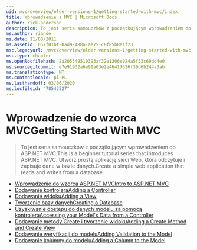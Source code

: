 ```yaml
---
uid: mvc/overview/older-versions-1/getting-started-with-mvc/index
title: Wprowadzenie z MVC | Microsoft Docs
author: rick-anderson
description: To jest seria samouczków z początkującym wprowadzeniem do ASP.NET MVC. Utwórz prostą aplikację sieci Web, która odczytuje i zapisuje dane w bazie danych.
ms.author: riande
ms.date: 11/08/2011
ms.assetid: 057f01bf-0ad9-488a-ae75-c8f85b8e1f23
msc.legacyurl: /mvc/overview/older-versions-1/getting-started-with-mvc
msc.type: chapter
ms.openlocfilehash: 2a205549510393af32e1306e924a5f53c60dd4e0
ms.sourcegitcommit: e7e91932a6e91a63e2e46417626f39d6b244a3ab
ms.translationtype: MT
ms.contentlocale: pl-PL
ms.lasthandoff: 03/06/2020
ms.locfileid: "78543527"
---
```

# <a name="getting-started-with-mvc"></a><span data-ttu-id="a2587-104">Wprowadzenie do wzorca MVC</span><span class="sxs-lookup"><span data-stu-id="a2587-104">Getting Started With MVC</span></span>

> <span data-ttu-id="a2587-105">To jest seria samouczków z początkującym wprowadzeniem do ASP.NET MVC.</span><span class="sxs-lookup"><span data-stu-id="a2587-105">This is a beginner tutorial series that introduces ASP.NET MVC.</span></span> <span data-ttu-id="a2587-106">Utwórz prostą aplikację sieci Web, która odczytuje i zapisuje dane w bazie danych.</span><span class="sxs-lookup"><span data-stu-id="a2587-106">Create a simple web application that reads and writes from a database.</span></span>

- [<span data-ttu-id="a2587-107">Wprowadzenie do wzorca ASP.NET MVC</span><span class="sxs-lookup"><span data-stu-id="a2587-107">Intro to ASP.NET MVC</span></span>](getting-started-with-mvc-part1.md)
- [<span data-ttu-id="a2587-108">Dodawanie kontrolera</span><span class="sxs-lookup"><span data-stu-id="a2587-108">Adding a Controller</span></span>](getting-started-with-mvc-part2.md)
- [<span data-ttu-id="a2587-109">Dodawanie widoku</span><span class="sxs-lookup"><span data-stu-id="a2587-109">Adding a View</span></span>](getting-started-with-mvc-part3.md)
- [<span data-ttu-id="a2587-110">Tworzenie bazy danych</span><span class="sxs-lookup"><span data-stu-id="a2587-110">Creating a Database</span></span>](getting-started-with-mvc-part4.md)
- [<span data-ttu-id="a2587-111">Uzyskiwanie dostępu do danych modelu za pomocą kontrolera</span><span class="sxs-lookup"><span data-stu-id="a2587-111">Accessing your Model's Data from a Controller</span></span>](getting-started-with-mvc-part5.md)
- [<span data-ttu-id="a2587-112">Dodawanie metody Create i tworzenie widoku</span><span class="sxs-lookup"><span data-stu-id="a2587-112">Adding a Create Method and Create View</span></span>](getting-started-with-mvc-part6.md)
- [<span data-ttu-id="a2587-113">Dodawanie weryfikacji do modelu</span><span class="sxs-lookup"><span data-stu-id="a2587-113">Adding Validation to the Model</span></span>](getting-started-with-mvc-part7.md)
- [<span data-ttu-id="a2587-114">Dodawanie kolumny do modelu</span><span class="sxs-lookup"><span data-stu-id="a2587-114">Adding a Column to the Model</span></span>](getting-started-with-mvc-part8.md)
